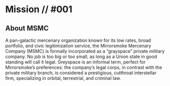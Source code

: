 # Mission // #001
## About MSMC

A pan-galactic mercenary organization known for its
 low rates, broad portfolio, and civic legitimization
 service, the Mirrorsmoke Mercenary Company
 (MSMC) is formally incorporated as a “grayspace”
 private military company. No job is too big or too
 small, as long as a Union state in good standing will
 call it legal. Greyspace is an informal term, perfect for
 Mirrorsmoke’s preferences: the company’s legal
corps, in contrast with the private military branch, is
 considered a prestigious, cutthroat interstellar firm,
 specializing in orbital, terrestrial, and criminal law.

